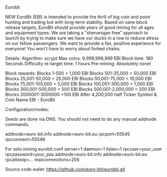 Eurobit 



NEW EuroBit (EBI) is intended to provide the thrill of big coin and point hunting and trading but with long-term stability. Based on sane block release targets, EuroBit should provide years of good mining for all ages and equipment types.
We are taking a "shenanigan free" approach to launch by trying to make sure we have our ducks in a row to reduce stress on our fellow passengers. We want to provide a fair, positive experience for everyone!
You won't have to worry about forked chains.

Details:
Algorithm: scrypt
Max coins: 9,999,999,999 EBI
Block time: 180 Seconds
Difficulty re-target time: 1 hours
Pre-mining: Absolutely none!

Block rewards:
Blocks 1-500 = 1,000 EBI
Blocks 501-25,000 = 50,000 EBI
Blocks 25,001-50,000 = 25,000 EBI
Blocks 50,001-75,000 = 10,000 EBI
Blocks 75,001-100,000 = 5,000 EBI
Blocks 100,001-300,000 = 1,000 EBI
Blocks 300,001-500,000 = 500 EBI
Blocks 500,001-2,000,000 = 200 EBI
Blocks 2000001-3000000 =100 EBI
After 4,200,000 half
Ticker Symbol & Coin Name
EBI - EuroBit

Configuration/nodes:

Seeds are done via DNS. You should not need to do any manual addnode commands.

addnode=euro-bit.info
addnode=euro-bit.eu
rpcport=55545
rpcconnect=55546

For solo mining eurobit.conf
server=1
daemon=1
listen=1
rpcuser=your_user
rpcpassword=your_pas
addnode=euro-bit.info
addnode=euro-bit.eu
rpcallowip=*.*.*.*
maxconnections=256

Source code walet: https://github.com/euro-bit/eurobit.git
